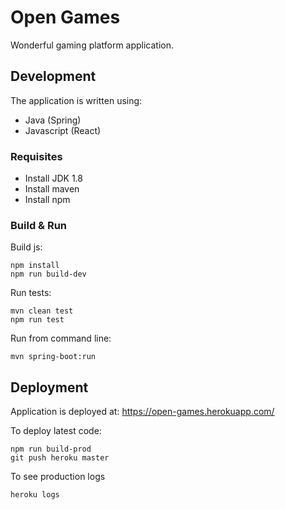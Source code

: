 # Open Games

Wonderful gaming platform application.



## Development

The application is written using:
 * Java (Spring)
 * Javascript (React)



### Requisites

 * Install JDK 1.8
 * Install maven
 * Install npm

### Build & Run
    
Build js:

    npm install
    npm run build-dev

Run tests:
    
    mvn clean test
    npm run test

Run from command line:

    mvn spring-boot:run


## Deployment

Application is deployed at: https://open-games.herokuapp.com/

To deploy latest code:

    npm run build-prod
    git push heroku master

To see production logs
    
    heroku logs
